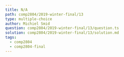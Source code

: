 ```yaml
---
title: N/A
path: comp2804/2019-winter-final/13
type: multiple-choice
author: Michiel Smid
question: comp2804/2019-winter-final/13/question.ts
solution: comp2804/2019-winter-final/13/solution.md
tags:
  - comp2804
  - comp2804-final
---
```

